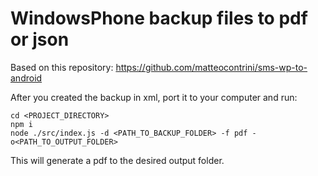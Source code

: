 
# WindowsPhone backup files to pdf or json

Based on this repository:
https://github.com/matteocontrini/sms-wp-to-android

After you created the backup in xml, port it to your computer and run:

```
cd <PROJECT_DIRECTORY>
npm i
node ./src/index.js -d <PATH_TO_BACKUP_FOLDER> -f pdf -o<PATH_TO_OUTPUT_FOLDER>
```

This will generate a pdf to the desired output folder.
